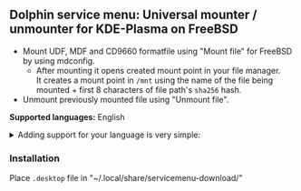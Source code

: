 ## Dolphin service menu: Universal mounter / unmounter for KDE-Plasma on FreeBSD 

- Mount UDF, MDF and CD9660 formatfile using "Mount file" for FreeBSD by using mdconfig.
  - After mounting it opens created mount point in your file manager.  
    It creates a mount point in `/mnt` using the name of the file being mounted + first 8 characters of file path's `sha256` hash.
- Unmount previously mounted file using "Unmount file".

**Supported languages:** English  
<details><summary>Adding support for your language is very simple:</summary>

Just add `Name[xx]=…` translated entries for it in `.desktop` file and create a pull request :wink:  
To do so in GitHub web interface, you can edit file right there, then click `Propose changes` → `Create pull request`.
</details>

### Installation
Place `.desktop` file in "~/.local/share/servicemenu-download/"
